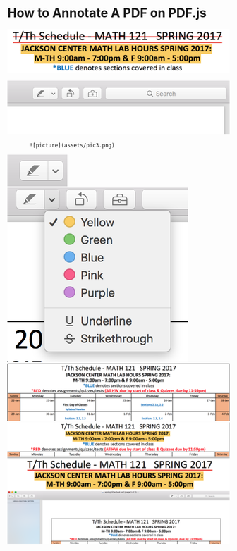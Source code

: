 <h1>
 How to Annotate A PDF on PDF.js
 </h1>
 
![picture](assets/pic1.png) 

![picture](assets/pic2.png)
           
           ![picture](assets/pic3.png)
                      
![picture](assets/pic4.png)
![picture](assets/pic5.png)
![picture](assets/pic6.png)
![picture](assets/pic7.png)
![picture](assets/pic8.png)
![picture](assets/pic9.png) 
